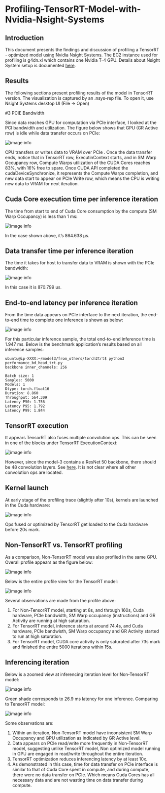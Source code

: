 # Profiling-TensorRT-Model-with-Nvidia-Nsight-Systems

## Introduction
This document presents the findings and discussion of profiling a TensorRT - optimized model using Nvidia Nsight Systems. The EC2 instance used for profiling is g4dn.xl which contains one Nvidia T-4 GPU. Details about Nsight System setup is documented [here](https://github.com/kct22aws/Nvidia-Nsight-Systems-on-Inferentia). 

## Results

The following sections present profiling results of the model in TensorRT version. The visualization is captured by an .nsys-rep file. To open it, use Nsight Systems desktop UI (File → Open)

#3 PCIE Bandwidth

Since data reaches GPU for computation via PCIe interface, I looked at the PCI bandwidth and utilization. The figure below shows that GPU (GR Active row) is idle while data transfer occurs on PCIe:

![image info](./document_assets/nsight1.png)

CPU transfers or writes data to VRAM over PCIe . Once the data transfer ends, notice that in TensorRT row, ExecutinContext starts, and in SM Warp Occupancy row, Compute Warps utilization of the CUDA Cores reaches 83%, with 16% free to spare. Once CUDA API completed the cudaDeviceSynchronize, it represents the Compute Warps completion, and new data start to appear on PCIe Write row, which means the CPU is writing new data to VRAM for next iteration.

## Cuda Core execution time per inference iteration

The time from start to end of Cuda Core consumption by the compute (SM Warp Occupancy) is less than 1 ms:

![image info](./document_assets/nsight2.png)

In the case shown above, it’s 864.638 µs.

## Data transfer time per inference iteration

The time it takes for host to transfer data to VRAM is shown with the PCIe bandwidth:

![image info](./document_assets/nsight3.png)

In this case it is 870.799 us. 

## End-to-end latency per inference iteration

From the time data appears on PCIe interface to the next iteration, the end-to-end time to complete one inference is shown as below:

![image info](./document_assets/nsight4.png)

For this particular inference sample, the total end-to-end inference time is 1.947 ms. Below is the benchmark application’s results based on all inference samples:

```
ubuntu@ip-XXXX:~/model3/from_others/torch2trt$ python3 performance_bd_head_trt.py
backbone inner_channels: 256

Batch size: 1
Samples: 5000
Models: 1
Dtype: torch.float16
Duration: 8.860
Throughput: 564.309
Latency P50: 1.756
Latency P95: 1.792
Latency P99: 1.844
```

## TensorRT execution

It appears TensorRT also fuses multiple convolution ops. This can be seen in one of the blocks under TensorRT ExecutionContext:

![image info](./document_assets/nsight5.png)

However, since the model-3 contains a  ResNet 50 backbone, there should be 48 convolution layers. See [here](https://iq.opengenus.org/resnet50-architecture/). It is not clear where all other convolution ops are located. 

## Kernel launch

At early stage of the profiling trace (slightly after 10s), kernels are launched in the Cuda hardware:

![image info](./document_assets/nsight6.png)

Ops fused or optimized by TensorRT get loaded to the Cuda hardware before 20s mark.

## Non-TensorRT vs. TensorRT profiling

As a comparison, Non-TensorRT model was also profiled in the same GPU. Overall profile appears as the figure below:

![image info](./document_assets/nsight7.png)

Below is the entire profile view for the TensorRT model:

![image info](./document_assets/nsight8.png)

Several observations are made from the profile above:

1. For Non-TensorRT model, starting at 8s, and through 160s, Cuda hardware, PCIe bandwidth, SM Warp occupancy (instructions) and GR Activity are running at high saturation.
2. For TensorRT model, inference starts at around 74.4s, and Cuda hardware, PCIe bandwisth, SM Warp occupancy and GR Activity started to run at high saturation.
3. For TensorRT model, CUDA core activity is only saturated after 73s mark and finished the entire 5000 iterations within 15s.

## Inferencing iteration

Below is a zoomed view at inferencing iteration level for Non-TensorRT model:

![image info](./document_assets/nsight9.png)

Green shade corresponds to 26.9 ms latency for one inference. Comparing to TensorRT model:

![image info](./document_assets/nsight10.png)

Some observations are:


1. Within an iteration, Non-TensorRT model have inconsistent SM Warp Occupancy and GPU utilization as indicated by GR Active level. 
2. Data appears on PCIe read/write more frequently in Non-TensorRT model, suggesting unlike TensorRT model, Non optimized model running in GPU are engaged in read/write throughout the entire iteration.
3. TensorRT optimization reduces inferencing latency by at least 10x.
4. As demonstrated in this case, time for data transfer on PCIe interface is similar to that of Cuda Core spent in compute, and during compute, there were no data transfer on PCIe. Which means Cuda Cores has all necessary data and are not wasting time on data transfer during compute.



